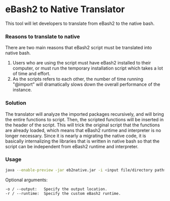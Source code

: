 # eBash2 to Native Translator
This tool will let developers to translate from eBash2 to the native bash.


### Reasons to translate to native
There are two main reasons that eBash2 script must be translated into native bash.

1. Users who are using the script must have eBash2 installed to their computer, or must run the temporary installation script which takes a lot of time and effort.
2. As the scripts refers to each other, the number of time running "@import" will dramatically slows down the overall performance of the instance. 


### Solution
The translator will analyze the imported packages recursively, and will bring the entire functions to script. Then, the scripted functions will be inserted in the header of the script. This will trick the original script that the functions are already loaded, which means that eBash2 runtime and interpreter is no longer necessary.
Since it is nearly a migrating the native code, it is basically internalizing the libraries that is written in native bash so that the script can be independent from eBash2 runtime and interpreter.


### Usage
```bash
java --enable-preview -jar eb2native.jar -i <input file/directory path>
```

Optional arguments:
```
-o / --output:   Specify the output location.
-r / --runtime:  Specify the custom eBash2 runtime.
```


